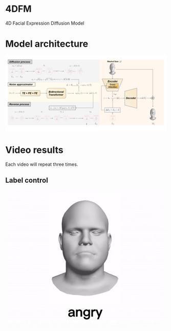 # 4DFM
4D Facial Expression Diffusion Model

# Model architecture


<img  src="model.jpg"  />

# Video results
Each video will repeat three times.

## Label control


<img  src="results/angry.gif"  />

